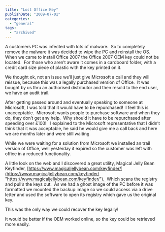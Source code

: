 ```yaml
---
title: "Lost Office Key"
publishDate: "2009-07-01"
categories: 
  - "general"
tags:
  - "archived"
---
```


A customers PC was infected with lots of malware.  So to completely remove the malware it was decided to wipe the PC and reinstall the OS.  When we came to install Office 2007 the Office 2007 OEM key could not be located.  For those who aren’t aware it comes in a cardboard folder, with a credit card size piece of plastic with the key printed on it.

We thought ok, not an issue we’ll just give Microsoft a call and they will reissue, because this was a legally purchased version of Office.  It was bought by us thru an authorised distributor and then resold to the end user, we have an audit trail.

After getting passed around and eventually speaking to someone at Microsoft, I was told that it would have to be repurchased!  I feel this is unacceptable.  Microsoft wants people to purchase software and when they do, they don’t get any help.  Why should it have to be repurchased after speeding over £100!   I explained to the Microsoft representative that I didn’t think that it was acceptable, he said he would give me a call back and here we are months later and were still waiting.

While we were waiting for a solution from Microsoft we installed an trail version of Office, well yesterday it expired so the customer was left with office in a reduced functionality.

A little look on the web and I discovered a great utility, Magical Jelly Bean Keyfinder, [https://www.magicaljellybean.com/keyfinder/](https://www.magicaljellybean.com/keyfinder/ "https://www.magicaljellybean.com/keyfinder/").  Which scans the registry and pull’s the keys out.  As we had a ghost image of the PC before it was formatted we mounted the backup image so we could access via a drive letter and used the software to open its registry which gave us the original key.

This was the only way we could recover the key legally!

It would be better if the OEM worked online, so the key could be retrieved more easily.
